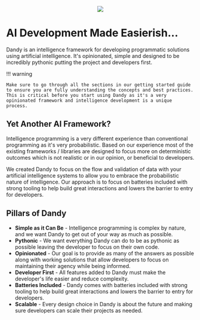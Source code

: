 <p align="center">
  <img class="dandy-logo" src="/static/img/dandy_logo_512.png" />
</p>

# AI Development Made Easierish...

Dandy is an intelligence framework for developing programmatic solutions using artificial intelligence. 
It's opinionated, simple and designed to be incredibly pythonic putting the project and developers first.

!!! warning

    Make sure to go through all the sections in our getting started guide to ensure you are fully understanding the concepts and best practices.
    This is critical before you start using Dandy as it's a very opinionated framework and intelligence development is a unique process.

## Yet Another AI Framework?

Intelligence programming is a very different experience than conventional programming as it's very probabilistic.
Based on our experience most of the existing frameworks / libraries are designed to focus more on deterministic outcomes which is not realistic or in our opinion, or beneficial to developers. 

We created Dandy to focus on the flow and validation of data with your artificial intelligence systems to allow you to embrace the probabilistic nature of intelligence.
Our approach is to focus on batteries included with strong tooling to help build great interactions and lowers the barrier to entry for developers.

## Pillars of Dandy

- __Simple as it Can Be__ - Intelligence programming is complex by nature, and we want Dandy to get out of your way as much as possible.
- __Pythonic__ - We want everything Dandy can do to be as pythonic as possible leaving the developer to focus on their own code.
- __Opinionated__ - Our goal is to provide as many of the answers as possible along with working solutions that allow developers to focus on maintaining their agency while being informed.
- __Developer First__ - All features added to Dandy must make the developer's life easier and reduce complexity.
- __Batteries Included__ - Dandy comes with batteries included with strong tooling to help build great interactions and lowers the barrier to entry for developers.
- __Scalable__ - Every design choice in Dandy is about the future and making sure developers can scale their projects as needed.